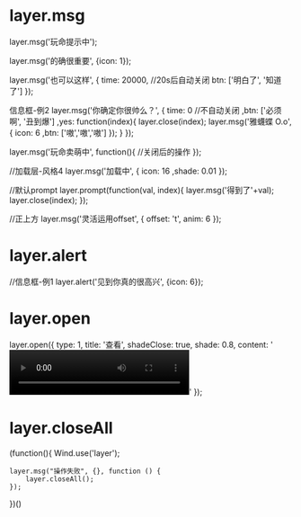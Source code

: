 # layer.msg
layer.msg('玩命提示中');

layer.msg('的确很重要', {icon: 1});

layer.msg('也可以这样', {
    time: 20000, //20s后自动关闭
    btn: ['明白了', '知道了']
});


信息框-例2
layer.msg('你确定你很帅么？', {
  time: 0 //不自动关闭
  ,btn: ['必须啊', '丑到爆']
  ,yes: function(index){
    layer.close(index);
    layer.msg('雅蠛蝶 O.o', {
      icon: 6
      ,btn: ['嗷','嗷','嗷']
    });
  }
});

layer.msg('玩命卖萌中', function(){
//关闭后的操作
});

//加载层-风格4
layer.msg('加载中', {
  icon: 16
  ,shade: 0.01
});

//默认prompt
layer.prompt(function(val, index){
  layer.msg('得到了'+val);
  layer.close(index);
});

//正上方
layer.msg('灵活运用offset', {
  offset: 't',
  anim: 6
});

# layer.alert
//信息框-例1
layer.alert('见到你真的很高兴', {icon: 6});

# layer.open
layer.open({
    type: 1,
    title: '查看',
    shadeClose: true,
    shade: 0.8,
    content: '<video  autoplay  width="320" height="80" controls><source src="'+voice+'" ></video>'
}); 

# layer.closeAll
(function(){
    Wind.use('layer');

    layer.msg("操作失败", {}, function () {
        layer.closeAll();
    });
})()
